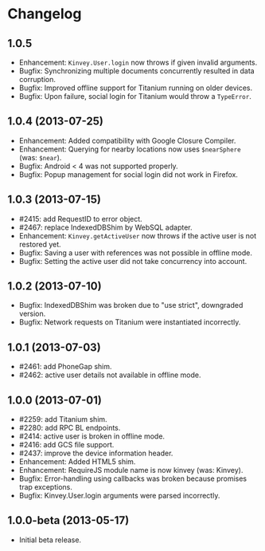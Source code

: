 # Changelog

## 1.0.5
* Enhancement: `Kinvey.User.login` now throws if given invalid arguments.
* Bugfix: Synchronizing multiple documents concurrently resulted in data corruption.
* Bugfix: Improved offline support for Titanium running on older devices.
* Bugfix: Upon failure, social login for Titanium would throw a `TypeError`.

## 1.0.4 (2013-07-25)
* Enhancement: Added compatibility with Google Closure Compiler.
* Enhancement: Querying for nearby locations now uses `$nearSphere` (was: `$near`).
* Bugfix: Android < 4 was not supported properly.
* Bugfix: Popup management for social login did not work in Firefox.

## 1.0.3 (2013-07-15)
* #2415: add RequestID to error object.
* #2467: replace IndexedDBShim by WebSQL adapter.
* Enhancement: `Kinvey.getActiveUser` now throws if the active user is not restored yet.
* Bugfix: Saving a user with references was not possible in offline mode.
* Bugfix: Setting the active user did not take concurrency into account. 

## 1.0.2 (2013-07-10)
* Bugfix: IndexedDBShim was broken due to "use strict", downgraded version.
* Bugfix: Network requests on Titanium were instantiated incorrectly. 

## 1.0.1 (2013-07-03)
* #2461: add PhoneGap shim.
* #2462: active user details not available in offline mode.

## 1.0.0 (2013-07-01)
* #2259: add Titanium shim.
* #2280: add RPC BL endpoints.
* #2414: active user is broken in offline mode.
* #2416: add GCS file support.
* #2437: improve the device information header.
* Enhancement: Added HTML5 shim.
* Enhancement: RequireJS module name is now kinvey (was: Kinvey).
* Bugfix: Error-handling using callbacks was broken because promises trap exceptions.
* Bugfix: Kinvey.User.login arguments were parsed incorrectly.

## 1.0.0-beta (2013-05-17)
* Initial beta release.